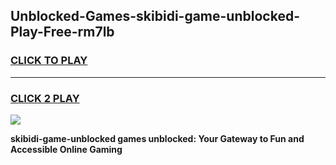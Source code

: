 
## Unblocked-Games-skibidi-game-unblocked-Play-Free-rm7lb
<h3>
<a href="https://premium76.site?title=skibidi-game-unblocked&ref=20M">CLICK TO PLAY</a></h3>
<hr>

<h3>
<a href="https://premium76.site?title=skibidi-game-unblocked&ref=20M">CLICK 2 PLAY</a>
  
</h3>

<a href="https://premium76.site?title=skibidi-game-unblocked&ref=19M"><img src="https://clearcache.store/games.png"></a>


**skibidi-game-unblocked games unblocked: Your Gateway to Fun and Accessible Online Gaming**
